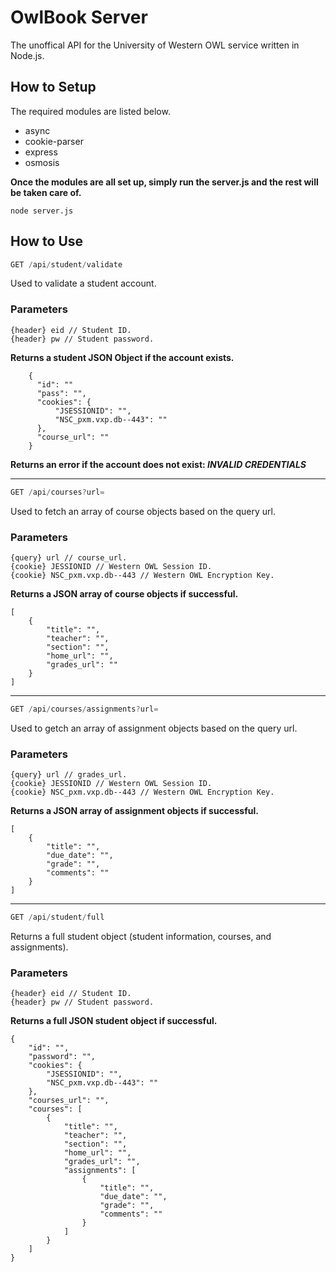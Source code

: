 # OwlBook Server
The unoffical API for the University of Western OWL service written in Node.js.

## How to Setup
The required modules are listed below.
* async
* cookie-parser
* express
* osmosis

**Once the modules are all set up, simply run the server.js and the rest will be taken care of.**

```
node server.js
```

## How to Use
```javascript
GET /api/student/validate
```

Used to validate a student account.

### Parameters
```
{header} eid // Student ID.
{header} pw // Student password.
```
    
**Returns a student JSON Object if the account exists.**
```
    {
      "id": ""
      "pass": "",
      "cookies": {
          "JSESSIONID": "",
          "NSC_pxm.vxp.db--443": ""
      },
      "course_url": ""
    }
```

**Returns an error if the account does not exist: _INVALID CREDENTIALS_**
___
```javascript
GET /api/courses?url=
```
Used to fetch an array of course objects based on the query url.

### Parameters
```
{query} url // course_url.
{cookie} JESSIONID // Western OWL Session ID.
{cookie} NSC_pxm.vxp.db--443 // Western OWL Encryption Key.
```

**Returns a JSON array of course objects if successful.**
```
[
    {
        "title": "",
        "teacher": "",
        "section": "",
        "home_url": "",
        "grades_url": ""
    }
]
```
___
```javascript
GET /api/courses/assignments?url=
```
Used to getch an array of assignment objects based on the query url.

### Parameters
```
{query} url // grades_url.
{cookie} JESSIONID // Western OWL Session ID.
{cookie} NSC_pxm.vxp.db--443 // Western OWL Encryption Key.
```

**Returns a JSON array of assignment objects if successful.**
```
[
    {
        "title": "",
        "due_date": "",
        "grade": "",
        "comments": ""
    }
]
```
___
```javascript
GET /api/student/full
```
Returns a full student object (student information, courses, and assignments).

### Parameters
```
{header} eid // Student ID.
{header} pw // Student password.
```

**Returns a full JSON student object if successful.**
```
{
    "id": "",
    "password": "",
    "cookies": {
        "JSESSIONID": "",
        "NSC_pxm.vxp.db--443": ""
    },
    "courses_url": "",
    "courses": [
        {
            "title": "",
            "teacher": "",
            "section": "",
            "home_url": "",
            "grades_url": "",
            "assignments": [
                {
                    "title": "",
                    "due_date": "",
                    "grade": "",
                    "comments": ""
                }
            ]
        }
    ]
}
```
